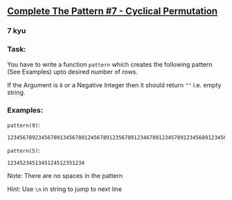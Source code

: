 <h2><a href=https://www.codewars.com/kata/557592fcdfc2220bed000042/train/javascript target="_blank">Complete The Pattern #7 - Cyclical Permutation</a></h2><h3>7 kyu</h3><h3 id="task">Task:</h3><p>You have to write a function <code>pattern</code> which creates the following pattern (See Examples) upto desired number of rows.</p><p>If the Argument is <code>0</code> or a Negative Integer then it should return <code>""</code> i.e. empty string.</p><h3 id="examples">Examples:</h3><p><code>pattern(9)</code>:</p><pre><code>123456789234567891345678912456789123567891234678912345789123456891234567912345678</code></pre><p><code>pattern(5)</code>:</p><pre><code>1234523451345124512351234</code></pre><p>Note: There are no spaces in the pattern</p><p>Hint: Use <code>\n</code> in string to jump to next line</p>